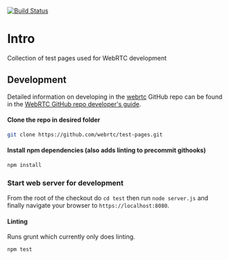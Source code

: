 [![Build Status](https://travis-ci.org/webrtc/test-pages.svg)](https://travis-ci.org/webrtc/test-pages)

# Intro #
Collection of test pages used for WebRTC development


## Development ##
Detailed information on developing in the [webrtc](https://github.com/webrtc) GitHub repo can be found in the [WebRTC GitHub repo developer's guide](https://docs.google.com/document/d/1tn1t6LW2ffzGuYTK3366w1fhTkkzsSvHsBnOHoDfRzY/edit?pli=1#heading=h.e3366rrgmkdk).


#### Clone the repo in desired folder
```bash
git clone https://github.com/webrtc/test-pages.git
```

#### Install npm dependencies (also adds linting to precommit githooks)
```bash
npm install
```

### Start web server for development
From the root of the checkout do `cd test` then run `node server.js` and finally navigate your browser to `https://localhost:8080`.

#### Linting
Runs grunt which currently only does linting.
```bash
npm test
```
